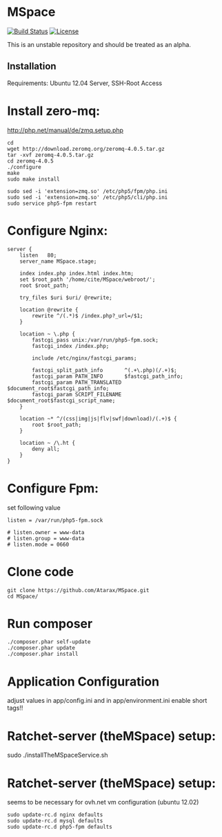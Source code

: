 # MSpace

[![Build Status](https://api.travis-ci.org/cakephp/app.png)](https://travis-ci.org/cakephp/app)
[![License](https://poser.pugx.org/cakephp/app/license.svg)](https://packagist.org/packages/cakephp/app)

This is an unstable repository and should be treated as an alpha.

## Installation

Requirements: Ubuntu 12.04 Server, SSH-Root Access

# Install zero-mq:

http://php.net/manual/de/zmq.setup.php

```
cd
wget http://download.zeromq.org/zeromq-4.0.5.tar.gz
tar -xvf zeromq-4.0.5.tar.gz 
cd zeromq-4.0.5
./configure	
make
sudo make install

sudo sed -i 'extension=zmq.so' /etc/php5/fpm/php.ini
sudo sed -i 'extension=zmq.so' /etc/php5/cli/php.ini
sudo service php5-fpm restart
```


# Configure Nginx:

```
server {
    listen   80;
    server_name MSpace.stage;

    index index.php index.html index.htm;
    set $root_path '/home/cite/MSpace/webroot/';
    root $root_path;

    try_files $uri $uri/ @rewrite;

    location @rewrite {
        rewrite ^/(.*)$ /index.php?_url=/$1;
    }

    location ~ \.php {
        fastcgi_pass unix:/var/run/php5-fpm.sock;
        fastcgi_index /index.php;

        include /etc/nginx/fastcgi_params;

        fastcgi_split_path_info       ^(.+\.php)(/.+)$;
        fastcgi_param PATH_INFO       $fastcgi_path_info;
        fastcgi_param PATH_TRANSLATED $document_root$fastcgi_path_info;
        fastcgi_param SCRIPT_FILENAME $document_root$fastcgi_script_name;
    }

    location ~* ^/(css|img|js|flv|swf|download)/(.+)$ {
        root $root_path;
    }

    location ~ /\.ht {
        deny all;
    }
}
```
# Configure Fpm: 

set following value 

```
listen = /var/run/php5-fpm.sock

# listen.owner = www-data
# listen.group = www-data
# listen.mode = 0660
```


# Clone code

```
git clone https://github.com/Atarax/MSpace.git
cd MSpace/
```

# Run composer

```
./composer.phar self-update	
./composer.phar update
./composer.phar install
```

# Application Configuration

adjust values in app/config.ini and in app/environment.ini
enable short tags!!

# Ratchet-server (theMSpace) setup:

sudo ./installTheMSpaceService.sh

# Ratchet-server (theMSpace) setup:

seems to be necessary for ovh.net vm configuration (ubuntu 12.02)

```
sudo update-rc.d nginx defaults
sudo update-rc.d mysql defaults
sudo update-rc.d php5-fpm defaults	
```

